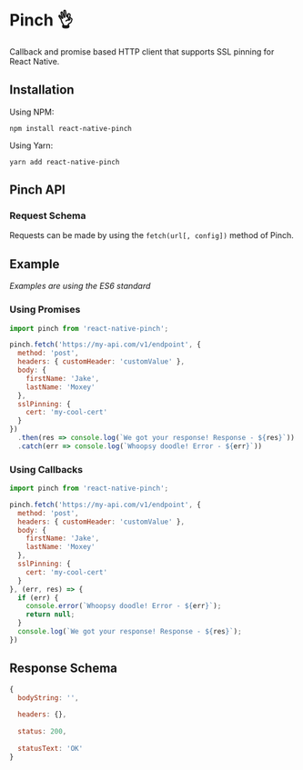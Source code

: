 # Pinch 👌

Callback and promise based HTTP client that supports SSL pinning for React Native.

## Installation

Using NPM:
```
npm install react-native-pinch
```

Using Yarn:
```
yarn add react-native-pinch
```

## Pinch API

### Request Schema

Requests can be made by using the `fetch(url[, config])` method of Pinch.

## Example
*Examples are using the ES6 standard*

### Using Promises
```javascript
import pinch from 'react-native-pinch';

pinch.fetch('https://my-api.com/v1/endpoint', {
  method: 'post',
  headers: { customHeader: 'customValue' },
  body: {
    firstName: 'Jake',
    lastName: 'Moxey'
  }, 
  sslPinning: {
    cert: 'my-cool-cert'
  }
})
  .then(res => console.log(`We got your response! Response - ${res}`))
  .catch(err => console.log(`Whoopsy doodle! Error - ${err}`))
```

### Using Callbacks
```javascript
import pinch from 'react-native-pinch';

pinch.fetch('https://my-api.com/v1/endpoint', {
  method: 'post',
  headers: { customHeader: 'customValue' },
  body: {
    firstName: 'Jake',
    lastName: 'Moxey'
  }, 
  sslPinning: {
    cert: 'my-cool-cert'
  }
}, (err, res) => {
  if (err) {
    console.error(`Whoopsy doodle! Error - ${err}`);
    return null;
  }
  console.log(`We got your response! Response - ${res}`);
})
```

## Response Schema
```javascript
{
  bodyString: '',
  
  headers: {},
  
  status: 200,
  
  statusText: 'OK'
}
```
